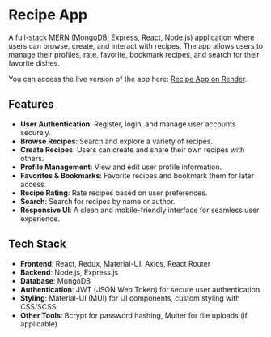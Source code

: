 # Recipe App

A full-stack MERN (MongoDB, Express, React, Node.js) application where users can browse, create, and interact with recipes. The app allows users to manage their profiles, rate, favorite, bookmark recipes, and search for their favorite dishes.

You can access the live version of the app here: [Recipe App on Render](https://recipe-app-tll1.onrender.com/).

## Features

- **User Authentication**: Register, login, and manage user accounts securely.
- **Browse Recipes**: Search and explore a variety of recipes.
- **Create Recipes**: Users can create and share their own recipes with others.
- **Profile Management**: View and edit user profile information.
- **Favorites & Bookmarks**: Favorite recipes and bookmark them for later access.
- **Recipe Rating**: Rate recipes based on user preferences.
- **Search**: Search for recipes by name or author.
- **Responsive UI**: A clean and mobile-friendly interface for seamless user experience.

## Tech Stack

- **Frontend**: React, Redux, Material-UI, Axios, React Router
- **Backend**: Node.js, Express.js
- **Database**: MongoDB
- **Authentication**: JWT (JSON Web Token) for secure user authentication
- **Styling**: Material-UI (MUI) for UI components, custom styling with CSS/SCSS
- **Other Tools**: Bcrypt for password hashing, Multer for file uploads (if applicable)
